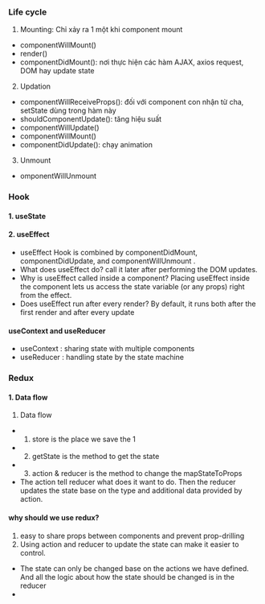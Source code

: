 ### Life cycle
1. Mounting: Chỉ xảy ra 1 một khi component mount
- componentWillMount()
- render()
- componentDidMount(): nơi thực hiện các hàm AJAX, axios request, DOM hay update state

2. Updation
- componentWillReceiveProps(): đối với component con nhận từ cha, setState dùng trong hàm này
- shouldComponentUpdate(): tăng hiệu suất
- componentWillUpdate()
- componentWillMount()
- componentDidUpdate(): chạy animation

3. Unmount
- omponentWillUnmount
 ### Hook
#### 1. useState
#### 2. useEffect
 - useEffect Hook is combined by componentDidMount, componentDidUpdate, and componentWillUnmount .
 - What does useEffect do? call it later after performing the DOM updates.
 - Why is useEffect called inside a component? Placing useEffect inside the component lets us access the state variable (or any props) right from the effect.
 - Does useEffect run after every render? By default, it runs both after the first render and after every update
#### useContext and useReducer
- useContext : sharing state with multiple components
- useReducer : handling state by the state machine


### Redux
#### 1. Data flow
1. Data flow
- 1. store is the place we save the 1
- 2. getState is the method to get the state
- 3. action & reducer is the method to change the mapStateToProps
 - The action tell reducer what does it want to do. Then the reducer updates the state base on the type and additional data provided by action.

#### why should we use redux?
1. easy to share props between components and prevent prop-drilling
2. Using action and reducer to update the state can make it easier to control. 
 - The state can only be changed base on the actions we have defined. And all the logic about how the state should be changed is in the reducer
 - 
